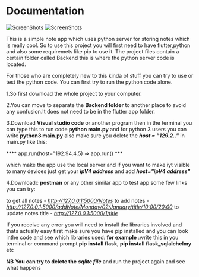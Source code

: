 
# Documentation
![ScreenShots](https://z-p3-scontent.fmba2-1.fna.fbcdn.net/v/t1.0-0/p296x100/89601454_1109938432692274_6330695070324359168_o.jpg?_nc_cat=103&_nc_sid=b9115d&_nc_ohc=waBHVwrSV-QAX8FYVgK&_nc_ht=z-p3-scontent.fmba2-1.fna&_nc_tp=6&oh=9dcc288a0169b9fd91065f8a67813f04&oe=5E95ADDA)
![ScreenShots](https://z-p3-scontent.fmba2-1.fna.fbcdn.net/v/t1.0-0/p296x100/89652956_1109938502692267_9173295574336667648_o.jpg?_nc_cat=104&_nc_sid=b9115d&_nc_ohc=yJJB04jITbIAX-Q_ynm&_nc_ht=z-p3-scontent.fmba2-1.fna&_nc_tp=6&oh=176ba6d127ac55bd5177def4bc316a6a&oe=5E8DCA9A)

This is a simple note app which uses python server for storing notes which is really cool.
So to use this project you will first need to have flutter,python and also some requiremets like pip to use it.
The project files contain a certain folder called Backend this is where the python server code is located.

For those who are completely new to this kinda of stuff you can try to use or test the python code.
You can first try to run the python code alone.

1.So first download the whole project to your computer.

2.You can move to separate the **Backend folder** to another place to avoid any confusion.It does not need to be in the flutter app folder.

3.Download **Visual studio code** or another program then in the terminal you can type this to run code **python main.py** and for python 3 users you can write **python3 main.py** also make sure you delete the ***host = "129.2.."*** in main.py like this:

**** app.run(host="192.94.4.5) => app.run() ***

which make the app use the local server and if you want to make iyt visible to many devices just get your ***ipV4 address*** and add ***host="ipV4 address"***

4.Downloadc **postman** or any other similar app to test app some few links you can try:

to get all notes - *http://127.0.0.1:5000/Notes*
to add notes - *http://127.0.0.1:5000/addNote/Monday/02/January/title/10:00/20:00*
to update notes title - *http://127.0.0.1:5000/1/title*

If you receive any error you will need to install the libraries involved and thats actually easy first make sure you have pip installed and you can look inthe code and see which libraries used:
**for example** :write this in you terminal or command prompt **pip install flask**, **pip install flask_sqlalchelmy** etc



**NB** **You can try to delete the** ***sqlite file*** and run the project again and see what happens
